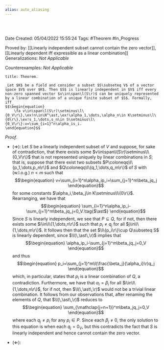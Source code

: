 ```yaml
---
alias: auto_aliasing
---
```


<br />
<br />

Date Created: 05/04/2022 15:55:24
Tags: #Theorem #In_Progress

Proved by: [[Linearly independent subset cannot contain the zero vector]], [[Linearly dependent iff expressible as a linear combination]]
Generalizations: _Not Applicable_

Counterexamples: _Not Applicable_

``` ad-Theorem
title: Theorem.

_Let $K$ be a field and consider a subset $S\subseteq V$ of a vector space $V$ over $K$. Then $S$ is linearly independent in $V$ iff every non-zero spanned vector $v\in\span\l(S\r)$ can be uniquely represented by a linear combination of a unique finite subset of $S$. Formally, iff_
$$\begin{equation}
    \fa v\in\span\l(S\r)\setminus\l\{0_V\r\},\ex!n\in\N^\ast,\ex!\alpha_1,\dots,\alpha_n\in K\setminus\l\{0\r\},\ex!s_1,\dots,s_n\in S\setminus\l\{0_V\r\}:v=\sum_{i=1}^n\alpha_is_i.
\end{equation}$$

```

_Proof_.
* ($\Rightarrow$): Let $S$ be a linearly independent subset of $V$ and suppose, for sake of contradiction, that there exists some $v\in\span\l(S\r)\setminus\l\{0_V\r\}$ that is not represented uniquely by linear combinations in $S$; that is, suppose that there exist two subsets $P\coloneqq\l\{p_1,\dots,p_n\r\}$ and $Q\coloneqq\l\{q_1,\dots,q_m\r\}$ of $S$ with (w.l.o.g.) $n<m$ such that
$$\begin{equation}
    v=\sum_{i=1}^n\alpha_ip_i=\sum_{j=1}^m\beta_jq_j
\end{equation}$$
for some constants $\alpha_i,\beta_j\in K\setminus\l\{0\r\}$. Rearranging, we have that
$$\begin{equation}
    \sum_{i=1}^n\alpha_ip_i-\sum_{j=1}^m\beta_jq_j=0_V.\tag{$\ast$}
\end{equation}$$
Since $S$ is linearly independent, we see that $P\subseteq Q$, for if not, then there exists some $i\in\l\{1,\dots,n\r\}$ such that $p_i\neq q_j$ for all $j\in\l\{1,\dots,m\r\}$. It follows then that the set $\l\{p_i\r\}\cup Q\subseteq S$ is linearly dependent, since $\l(\,\ast\,\r)$ implies that
$$\begin{equation}
    \alpha_ip_i-\sum_{j=1}^m\beta_jq_j=0_V
\end{equation}$$
and thus
$$\begin{equation}
    p_i=\sum_{j=1}^m\l(\frac{\beta_j}{\alpha_i}\r)q_j
\end{equation}$$
which, in particular, states that $p_i$ is a linear combination of $Q$, a contradiction. Furthermore, we have that $\alpha_i=\beta_i$ for all $i\in\l\{1,\dots,n\r\}$, for if not, then  $\l(\,\ast\,\r)$ would not be a trivial linear combination. It follows from our observations that, after renaming the elements of $Q$, that $\l(\,\ast\,\r)$ reduces to
$$\begin{equation}
    \sum_{\mathclap{j=n+1}}^m\beta_jq_j=0_V
\end{equation}$$
where each $q_j\neq p_i$ for any $p_i\in P$. Since each $\beta_j\neq0$, the only solution to this equation is when each $q_j=0_V$, but this contradicts the fact that $S$ is linearly independent and hence cannot contain the zero vector.

* ($\Leftarrow$): 
